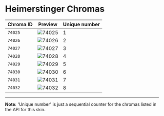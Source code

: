 # Heimerstinger Chromas

| Chroma ID | Preview | Unique number |
|---|---|---|
| `74025` | ![74025](https://raw.communitydragon.org/latest/plugins/rcp-be-lol-game-data/global/default/v1/champion-chroma-images/74/74025.png) | 1 |
| `74026` | ![74026](https://raw.communitydragon.org/latest/plugins/rcp-be-lol-game-data/global/default/v1/champion-chroma-images/74/74026.png) | 2 |
| `74027` | ![74027](https://raw.communitydragon.org/latest/plugins/rcp-be-lol-game-data/global/default/v1/champion-chroma-images/74/74027.png) | 3 |
| `74028` | ![74028](https://raw.communitydragon.org/latest/plugins/rcp-be-lol-game-data/global/default/v1/champion-chroma-images/74/74028.png) | 4 |
| `74029` | ![74029](https://raw.communitydragon.org/latest/plugins/rcp-be-lol-game-data/global/default/v1/champion-chroma-images/74/74029.png) | 5 |
| `74030` | ![74030](https://raw.communitydragon.org/latest/plugins/rcp-be-lol-game-data/global/default/v1/champion-chroma-images/74/74030.png) | 6 |
| `74031` | ![74031](https://raw.communitydragon.org/latest/plugins/rcp-be-lol-game-data/global/default/v1/champion-chroma-images/74/74031.png) | 7 |
| `74032` | ![74032](https://raw.communitydragon.org/latest/plugins/rcp-be-lol-game-data/global/default/v1/champion-chroma-images/74/74032.png) | 8 |

---

**Note:** 'Unique number' is just a sequential counter for the chromas listed in the API for this skin.